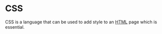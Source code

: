 # CSS

CSS is a language that can be used to add style to an [HTML](/wiki/HTML) page which is essential.





